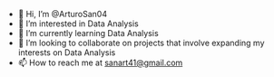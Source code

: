 - 👋 Hi, I’m @ArturoSan04
- 👀 I’m interested in Data Analysis
- 🌱 I’m currently learning Data Analysis
- 💞️ I’m looking to collaborate on projects that involve expanding my interests on Data Analysis
- 📫 How to reach me at sanart41@gmail.com

<!---
ArturoSan04/ArturoSan04 is a ✨ special ✨ repository because its `README.md` (this file) appears on your GitHub profile.
You can click the Preview link to take a look at your changes.
--->
